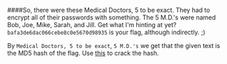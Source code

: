 ####So, there were these Medical Doctors, 5 to be exact. They had to encrypt all of their passwords with something. The 5 M.D.'s were named Bob, Joe, Mike, Sarah, and Jill. Get what I'm hinting at yet? `bafa3de6dac066cebe8c0e5670d98935` is your flag, although indirectly. ;)

By `Medical Doctors, 5 to be exact`, `5 M.D.'s` we get that the given text is the MD5 hash of the flag. Use [this](https://www.md5online.org/md5-decrypt.html) to crack the hash.
